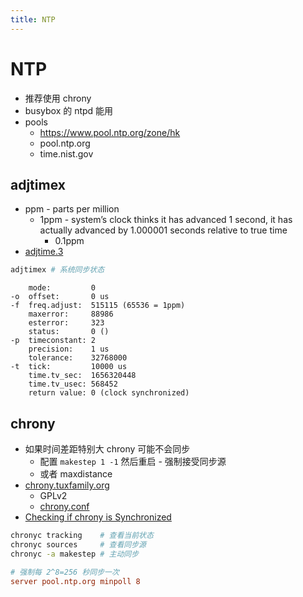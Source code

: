 ```yaml
---
title: NTP
---
```


# NTP

- 推荐使用 chrony
- busybox 的 ntpd 能用
- pools
  - https://www.pool.ntp.org/zone/hk
  - pool.ntp.org
  - time.nist.gov

## adjtimex

- ppm - parts per million
  - 1ppm - system’s clock thinks it has advanced 1 second, it has actually advanced by 1.000001 seconds relative to true time
    - 0.1ppm
- [adjtime.3](https://man7.org/linux/man-pages/man3/adjtime.3.html)

```bash
adjtimex # 系统同步状态
```

```
    mode:         0
-o  offset:       0 us
-f  freq.adjust:  515115 (65536 = 1ppm)
    maxerror:     88986
    esterror:     323
    status:       0 ()
-p  timeconstant: 2
    precision:    1 us
    tolerance:    32768000
-t  tick:         10000 us
    time.tv_sec:  1656320448
    time.tv_usec: 568452
    return value: 0 (clock synchronized)
```

## chrony

- 如果时间差距特别大 chrony 可能不会同步
  - 配置 `makestep 1 -1` 然后重启 - 强制接受同步源
  - 或者 maxdistance
- [chrony.tuxfamily.org](https://chrony.tuxfamily.org/)
  - GPLv2
  - [chrony.conf](https://chrony.tuxfamily.org/doc/3.4/chrony.conf.html)
- [Checking if chrony is Synchronized](https://docs.fedoraproject.org/en-US/Fedora/18/html/System_Administrators_Guide/sect-Checking_if_chrony_is_synchronized.html)

```bash
chronyc tracking    # 查看当前状态
chronyc sources     # 查看同步源
chronyc -a makestep # 主动同步
```

```conf
# 强制每 2^8=256 秒同步一次
server pool.ntp.org minpoll 8
```
